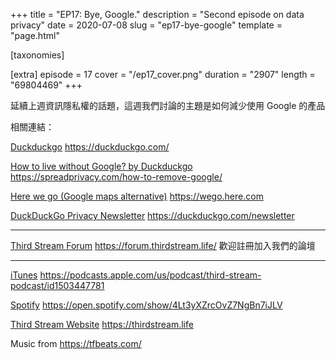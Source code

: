 +++
title = "EP17: Bye, Google."
description = "Second episode on data privacy"
date = 2020-07-08
slug = "ep17-bye-google"
template = "page.html"

[taxonomies]

[extra]
episode = 17
cover = "/ep17_cover.png"
duration = "2907"
length = "69804469"
+++

延續上週資訊隱私權的話題，這週我們討論的主題是如何減少使用 Google 的產品

<!-- more -->


相關連結：

[Duckduckgo](https://duckduckgo.com)
https://duckduckgo.com/

[How to live without Google? by Duckduckgo](https://spreadprivacy.com/how-to-remove-google/)
https://spreadprivacy.com/how-to-remove-google/

[Here we go (Google maps alternative)](https://wego.here.com)
https://wego.here.com

[DuckDuckGo Privacy Newsletter](https://duckduckgo.com/newsletter)
https://duckduckgo.com/newsletter

---

[Third Stream Forum](https://forum.thirdstream.life/)
https://forum.thirdstream.life/
歡迎註冊加入我們的論壇

---

[iTunes](https://podcasts.apple.com/us/podcast/third-stream-podcast/id1503447781)
https://podcasts.apple.com/us/podcast/third-stream-podcast/id1503447781

[Spotify](https://open.spotify.com/show/4Lt3yXZrcOvZ7NgBn7iJLV)
https://open.spotify.com/show/4Lt3yXZrcOvZ7NgBn7iJLV

[Third Stream Website](https://thirdstream.life)
https://thirdstream.life

Music from https://tfbeats.com/


